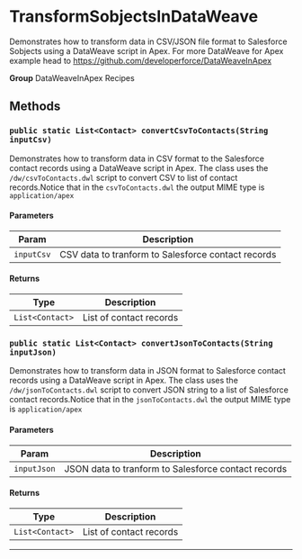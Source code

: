 # TransformSobjectsInDataWeave

Demonstrates how to transform data in CSV/JSON file format
to Salesforce Sobjects using a DataWeave script in Apex.
For more DataWeave for Apex example head to https://github.com/developerforce/DataWeaveInApex


**Group** DataWeaveInApex Recipes

## Methods
### `public static List<Contact> convertCsvToContacts(String inputCsv)`

Demonstrates how to transform data in CSV format to the Salesforce contact records using a DataWeave script in Apex. The class uses the `/dw/csvToContacts.dwl` script to convert CSV to list of contact records.Notice that in the `csvToContacts.dwl` the output MIME type is `application/apex`

#### Parameters

|Param|Description|
|---|---|
|`inputCsv`|CSV data to tranform to Salesforce contact records|

#### Returns

|Type|Description|
|---|---|
|`List<Contact>`|List of contact records|

### `public static List<Contact> convertJsonToContacts(String inputJson)`

Demonstrates how to transform data in JSON format to Salesforce contact records using a DataWeave script in Apex. The class uses the `/dw/jsonToContacts.dwl` script to convert JSON string to a list of Salesforce contact records.Notice that in the `jsonToContacts.dwl` the output MIME type is `application/apex`

#### Parameters

|Param|Description|
|---|---|
|`inputJson`|JSON data to tranform to Salesforce contact records|

#### Returns

|Type|Description|
|---|---|
|`List<Contact>`|List of contact records|

---

